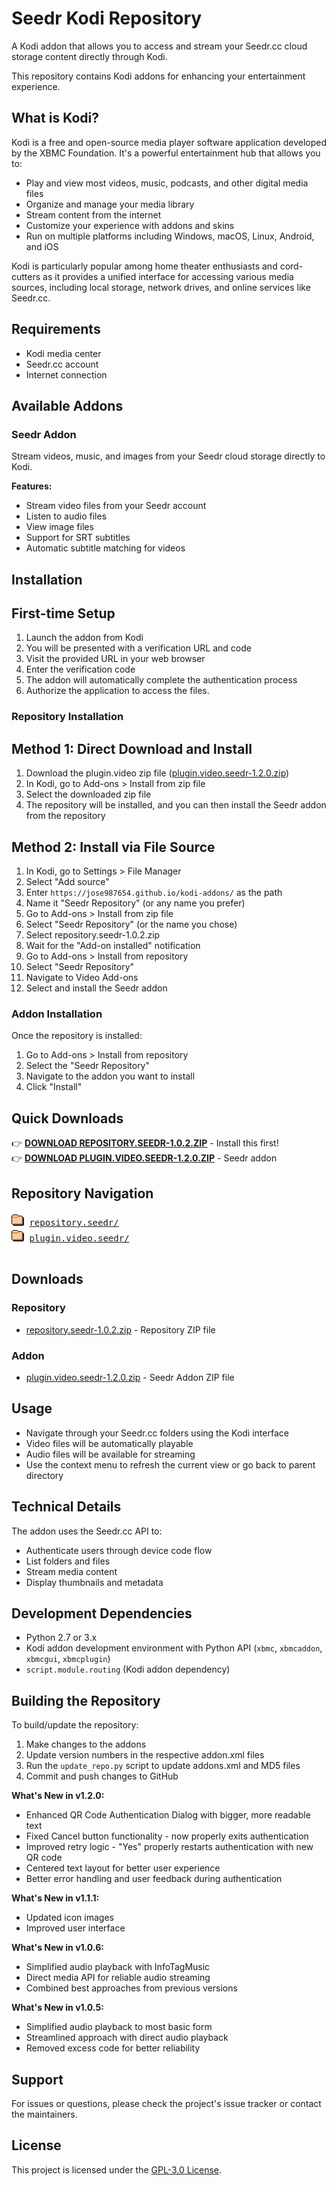 # Seedr Kodi Repository

A Kodi addon that allows you to access and stream your Seedr.cc cloud storage content directly through Kodi.

This repository contains Kodi addons for enhancing your entertainment experience.

## What is Kodi?

Kodi is a free and open-source media player software application developed by the XBMC Foundation. It's a powerful entertainment hub that allows you to:

- Play and view most videos, music, podcasts, and other digital media files
- Organize and manage your media library
- Stream content from the internet
- Customize your experience with addons and skins
- Run on multiple platforms including Windows, macOS, Linux, Android, and iOS

Kodi is particularly popular among home theater enthusiasts and cord-cutters as it provides a unified interface for accessing various media sources, including local storage, network drives, and online services like Seedr.cc.

## Requirements

- Kodi media center
- Seedr.cc account
- Internet connection

## Available Addons

### Seedr Addon

Stream videos, music, and images from your Seedr cloud storage directly to Kodi.

**Features:**

- Stream video files from your Seedr account
- Listen to audio files
- View image files
- Support for SRT subtitles
- Automatic subtitle matching for videos

## Installation

## First-time Setup

1. Launch the addon from Kodi
2. You will be presented with a verification URL and code
3. Visit the provided URL in your web browser
4. Enter the verification code
5. The addon will automatically complete the authentication process
6. Authorize the application to access the files.

### Repository Installation

## Method 1: Direct Download and Install

1. Download the plugin.video zip file ([plugin.video.seedr-1.2.0.zip](../plugin.video.seedr-1.2.0.zip))
2. In Kodi, go to Add-ons > Install from zip file
3. Select the downloaded zip file
4. The repository will be installed, and you can then install the Seedr addon from the repository

## Method 2: Install via File Source

1. In Kodi, go to Settings > File Manager
2. Select "Add source"
3. Enter `https://jose987654.github.io/kodi-addons/` as the path
4. Name it "Seedr Repository" (or any name you prefer)
5. Go to Add-ons > Install from zip file
6. Select "Seedr Repository" (or the name you chose)
7. Select repository.seedr-1.0.2.zip
8. Wait for the "Add-on installed" notification
9. Go to Add-ons > Install from repository
10. Select "Seedr Repository"
11. Navigate to Video Add-ons
12. Select and install the Seedr addon

### Addon Installation

Once the repository is installed:

1. Go to Add-ons > Install from repository
2. Select the "Seedr Repository"
3. Navigate to the addon you want to install
4. Click "Install"

## Quick Downloads

👉 **[DOWNLOAD REPOSITORY.SEEDR-1.0.2.ZIP](/repository.seedr-1.0.2.zip)** - Install this first!  
👉 **[DOWNLOAD PLUGIN.VIDEO.SEEDR-1.2.0.ZIP](/plugin.video.seedr-1.2.0.zip)** - Seedr addon

## Repository Navigation

<pre>
<img src="icons/folder.gif" alt="[DIR]"> <a href="/repository.seedr/">repository.seedr/</a>
<img src="icons/folder.gif" alt="[DIR]"> <a href="/plugin.video.seedr/">plugin.video.seedr/</a>

</pre>

## Downloads

### Repository

- [repository.seedr-1.0.2.zip](/repository.seedr-1.0.2.zip) - Repository ZIP file

### Addon

- [plugin.video.seedr-1.2.0.zip](/plugin.video.seedr-1.2.0.zip) - Seedr Addon ZIP file

## Usage

- Navigate through your Seedr.cc folders using the Kodi interface
- Video files will be automatically playable
- Audio files will be available for streaming
- Use the context menu to refresh the current view or go back to parent directory

## Technical Details

The addon uses the Seedr.cc API to:

- Authenticate users through device code flow
- List folders and files
- Stream media content
- Display thumbnails and metadata

## Development Dependencies

- Python 2.7 or 3.x
- Kodi addon development environment with Python API (`xbmc`, `xbmcaddon`, `xbmcgui`, `xbmcplugin`)
- `script.module.routing` (Kodi addon dependency)

## Building the Repository

To build/update the repository:

1. Make changes to the addons
2. Update version numbers in the respective addon.xml files
3. Run the `update_repo.py` script to update addons.xml and MD5 files
4. Commit and push changes to GitHub

**What's New in v1.2.0:**

- Enhanced QR Code Authentication Dialog with bigger, more readable text
- Fixed Cancel button functionality - now properly exits authentication
- Improved retry logic - "Yes" properly restarts authentication with new QR code
- Centered text layout for better user experience
- Better error handling and user feedback during authentication

**What's New in v1.1.1:**

- Updated icon images
- Improved user interface

**What's New in v1.0.6:**

- Simplified audio playback with InfoTagMusic
- Direct media API for reliable audio streaming
- Combined best approaches from previous versions

**What's New in v1.0.5:**

- Simplified audio playback to most basic form
- Streamlined approach with direct audio playback
- Removed excess code for better reliability

## Support

For issues or questions, please check the project's issue tracker or contact the maintainers.

## License

This project is licensed under the [GPL-3.0 License](/LICENSE).
